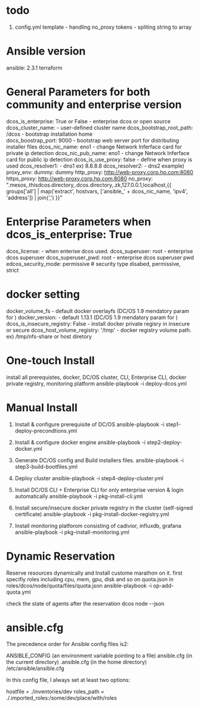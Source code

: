 # todo 
1) config.yml template - handling no_proxy tokens - spliting string to array

# Ansible version 
ansible:  2.3.1
terraform 

# General Parameters for both community and enterprise version 
dcos_is_enterprise: True or False - enterprise dcos or open source 
dcos_cluster_name:               - user-defined cluster name
dcos_bootstrap_root_path: /dcos  - bootstrap installation home   
docs_boostrap_port: 9000         - bootstrap web server port for distributing installer files 
dcos_nic_name: eno1              - change Network Inferface card for private ip detection 
dcos_nic_pub_name: eno1          - change Network Inferface card for public ip detection 
dcos_is_use_proxy: false         - define when proxy is used 
dcos_resolver1:                  - dns1 ex) 8.8.8.8
dcos_resolver2:                  - dns2 
example)
proxy_env:
  dummy: dummy
  http_proxy: http://web-proxy.corp.hp.com:8080
  https_proxy: http://web-proxy.corp.hp.com:8080
  no_proxy: ".mesos,.thisdcos.directory,.dcos.directory,.zk,127.0.0.1,localhost,{{ groups['all'] | map('extract', hostvars, ['ansible_' + dcos_nic_name, 'ipv4', 'address']) | join(',') }}"


# Enterprise Parameters when dcos_is_enterprise: True
dcos_license: <license>          - when enterise dcos used.
dcos_superuser: root             - enterprise dcos superuser
dcos_superuser_pwd: root         - enterprise dcos superuser pwd
edcos_security_mode: permissive  # security type  disabed, permissive, strict 


# docker setting 
docker_volume_fs                  - default docker overlayfs (DC/OS 1.9 mendatory param for )
docker_version:                   - default 1.13.1 (DC/OS 1.9 mendatory param for )
dcos_is_insecure_registry: False  - install docker private regisry in insecure or secure 
dcos_host_volume_registry: '/tmp' - docker registry volume path. ex) /tmp/nfs-share or host diretory 


# One-touch Install  
install all prerequistes, docker, DC/OS cluster, CLI, Enterprise CLI, docker private registry, monitoring platform 
 ansible-playbook -i <inventory file> deploy-dcos.yml 


# Manual Install 
1) Install & configure prerequisite of DC/OS
 ansible-playbook -i <inventory file> step1-deploy-precondtions.yml 

2) Install & configure docker engine 
 ansible-playbook -i <inventory file> step2-deploy-docker.yml 

3) Generate DC/OS config and Build installers files.
 ansible-playbook -i <inventory file> step3-build-bootfiles.yml

4) Deploy cluster 
 ansible-playbook -i <inventory file> step4-deploy-cluster.yml 

5) Install DC/OS CLI + Enterprise CLI for only enterprise version & login automatically 
 ansible-playbook -i <inventory file> pkg-install-cli.yml 

6) Install secure/insecure docker private registry in the cluster (self-signed certificate)
 ansible-playbook -i <inventory file> pkg-install-docker-registry.yml 

6) Install monitoring platforom consisting of cadivior, influxdb, grafana 
 ansible-playbook -i <inventory file> pkg-install-monitoring.yml 


# Dynamic Reservation 
Reserve resources dynamically and Install custome marathon on it.
first specifiy roles including cpu, mem, gpu, disk and so on  quota.json in roles/dcos/node/quota/files/quota.json 
ansible-playbook -i <inventory file> op-add-quota.yml 

check the state of agents after the reservation 
dcos node --json


# ansible.cfg

The precedence order for Ansible config files is2:

ANSIBLE_CONFIG (an environment variable pointing to a file)
ansible.cfg (in the current directory)
.ansible.cfg (in the home directory)
/etc/ansible/ansible.cfg

In this config file, I always set at least two options:

hostfile = ./inventories/dev
roles_path = ./.imported_roles:/some/dev/place/with/roles